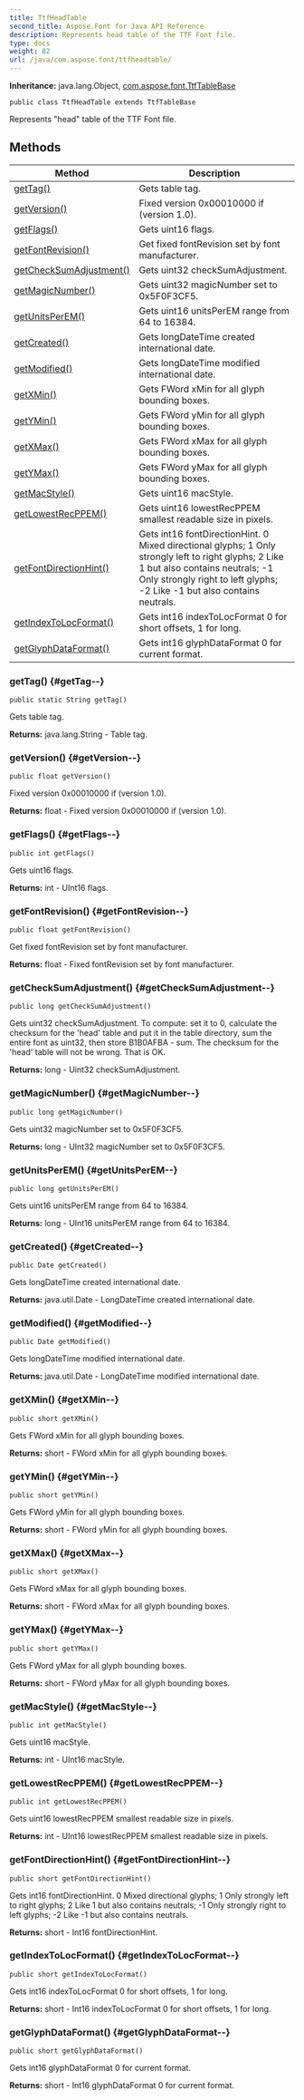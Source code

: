 ```yaml
---
title: TtfHeadTable
second_title: Aspose.Font for Java API Reference
description: Represents head table of the TTF Font file.
type: docs
weight: 82
url: /java/com.aspose.font/ttfheadtable/
---
```

**Inheritance:**
java.lang.Object, [com.aspose.font.TtfTableBase](../../com.aspose.font/ttftablebase)
```
public class TtfHeadTable extends TtfTableBase
```

Represents "head" table of the TTF Font file.
## Methods

| Method | Description |
| --- | --- |
| [getTag()](#getTag--) | Gets table tag. |
| [getVersion()](#getVersion--) | Fixed version 0x00010000 if (version 1.0). |
| [getFlags()](#getFlags--) | Gets uint16 flags. |
| [getFontRevision()](#getFontRevision--) | Get fixed fontRevision set by font manufacturer. |
| [getCheckSumAdjustment()](#getCheckSumAdjustment--) | Gets uint32 checkSumAdjustment. |
| [getMagicNumber()](#getMagicNumber--) | Gets uint32 magicNumber set to 0x5F0F3CF5. |
| [getUnitsPerEM()](#getUnitsPerEM--) | Gets uint16 unitsPerEM range from 64 to 16384. |
| [getCreated()](#getCreated--) | Gets longDateTime created international date. |
| [getModified()](#getModified--) | Gets longDateTime modified international date. |
| [getXMin()](#getXMin--) | Gets FWord xMin for all glyph bounding boxes. |
| [getYMin()](#getYMin--) | Gets FWord yMin for all glyph bounding boxes. |
| [getXMax()](#getXMax--) | Gets FWord xMax for all glyph bounding boxes. |
| [getYMax()](#getYMax--) | Gets FWord yMax for all glyph bounding boxes. |
| [getMacStyle()](#getMacStyle--) | Gets uint16 macStyle. |
| [getLowestRecPPEM()](#getLowestRecPPEM--) | Gets uint16 lowestRecPPEM smallest readable size in pixels. |
| [getFontDirectionHint()](#getFontDirectionHint--) | Gets int16 fontDirectionHint. 0 Mixed directional glyphs; 1 Only strongly left to right glyphs; 2 Like 1 but also contains neutrals; -1 Only strongly right to left glyphs; -2 Like -1 but also contains neutrals. |
| [getIndexToLocFormat()](#getIndexToLocFormat--) | Gets int16 indexToLocFormat 0 for short offsets, 1 for long. |
| [getGlyphDataFormat()](#getGlyphDataFormat--) | Gets int16 glyphDataFormat 0 for current format. |
### getTag() {#getTag--}
```
public static String getTag()
```


Gets table tag.

**Returns:**
java.lang.String - Table tag.
### getVersion() {#getVersion--}
```
public float getVersion()
```


Fixed version 0x00010000 if (version 1.0).

**Returns:**
float - Fixed version 0x00010000 if (version 1.0).
### getFlags() {#getFlags--}
```
public int getFlags()
```


Gets uint16 flags.

**Returns:**
int - UInt16 flags.
### getFontRevision() {#getFontRevision--}
```
public float getFontRevision()
```


Get fixed fontRevision set by font manufacturer.

**Returns:**
float - Fixed fontRevision set by font manufacturer.
### getCheckSumAdjustment() {#getCheckSumAdjustment--}
```
public long getCheckSumAdjustment()
```


Gets uint32 checkSumAdjustment. To compute: set it to 0, calculate the checksum for the 'head' table and put it in the table directory, sum the entire font as uint32, then store B1B0AFBA - sum. The checksum for the 'head' table will not be wrong. That is OK.

**Returns:**
long - Uint32 checkSumAdjustment.
### getMagicNumber() {#getMagicNumber--}
```
public long getMagicNumber()
```


Gets uint32 magicNumber set to 0x5F0F3CF5.

**Returns:**
long - UInt32 magicNumber set to 0x5F0F3CF5.
### getUnitsPerEM() {#getUnitsPerEM--}
```
public long getUnitsPerEM()
```


Gets uint16 unitsPerEM range from 64 to 16384.

**Returns:**
long - UInt16 unitsPerEM range from 64 to 16384.
### getCreated() {#getCreated--}
```
public Date getCreated()
```


Gets longDateTime created international date.

**Returns:**
java.util.Date - LongDateTime created international date.
### getModified() {#getModified--}
```
public Date getModified()
```


Gets longDateTime modified international date.

**Returns:**
java.util.Date - LongDateTime modified international date.
### getXMin() {#getXMin--}
```
public short getXMin()
```


Gets FWord xMin for all glyph bounding boxes.

**Returns:**
short - FWord xMin for all glyph bounding boxes.
### getYMin() {#getYMin--}
```
public short getYMin()
```


Gets FWord yMin for all glyph bounding boxes.

**Returns:**
short - FWord yMin for all glyph bounding boxes.
### getXMax() {#getXMax--}
```
public short getXMax()
```


Gets FWord xMax for all glyph bounding boxes.

**Returns:**
short - FWord xMax for all glyph bounding boxes.
### getYMax() {#getYMax--}
```
public short getYMax()
```


Gets FWord yMax for all glyph bounding boxes.

**Returns:**
short - FWord yMax for all glyph bounding boxes.
### getMacStyle() {#getMacStyle--}
```
public int getMacStyle()
```


Gets uint16 macStyle.

**Returns:**
int - UInt16 macStyle.
### getLowestRecPPEM() {#getLowestRecPPEM--}
```
public int getLowestRecPPEM()
```


Gets uint16 lowestRecPPEM smallest readable size in pixels.

**Returns:**
int - UInt16 lowestRecPPEM smallest readable size in pixels.
### getFontDirectionHint() {#getFontDirectionHint--}
```
public short getFontDirectionHint()
```


Gets int16 fontDirectionHint. 0 Mixed directional glyphs; 1 Only strongly left to right glyphs; 2 Like 1 but also contains neutrals; -1 Only strongly right to left glyphs; -2 Like -1 but also contains neutrals.

**Returns:**
short - Int16 fontDirectionHint.
### getIndexToLocFormat() {#getIndexToLocFormat--}
```
public short getIndexToLocFormat()
```


Gets int16 indexToLocFormat 0 for short offsets, 1 for long.

**Returns:**
short - Int16 indexToLocFormat 0 for short offsets, 1 for long.
### getGlyphDataFormat() {#getGlyphDataFormat--}
```
public short getGlyphDataFormat()
```


Gets int16 glyphDataFormat 0 for current format.

**Returns:**
short - Int16 glyphDataFormat 0 for current format.
